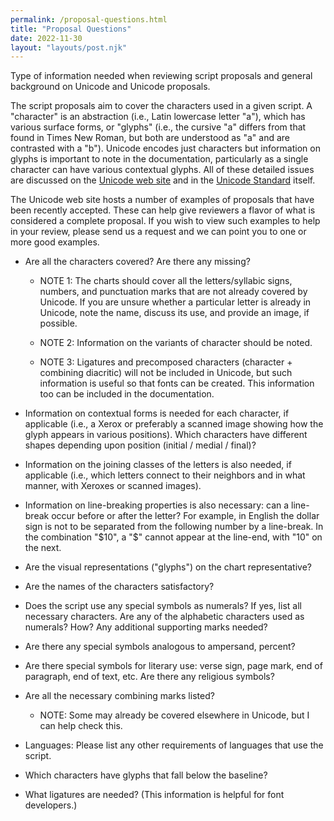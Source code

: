 ```yaml
---
permalink: /proposal-questions.html
title: "Proposal Questions"
date: 2022-11-30
layout: "layouts/post.njk"
---
```


Type of information needed when reviewing script proposals and general background on Unicode and Unicode proposals.

The script proposals aim to cover the characters used in a given script. A "character" is an abstraction (i.e., Latin lowercase letter "a"), which has various surface forms, or "glyphs" (i.e., the cursive "a" differs from that found in Times New Roman, but both are understood as "a" and are contrasted with a "b"). Unicode encodes just characters but information on glyphs is important to note in the documentation, particularly as a single character can have various contextual glyphs. All of these detailed issues are discussed on the [Unicode web site](http://www.unicode.org/) and in the [Unicode Standard](http://www.unicode.org/book/aboutbook.html) itself.

The Unicode web site hosts a number of examples of proposals that have been recently accepted. These can help give reviewers a flavor of what is considered a complete proposal. If you wish to view such examples to help in your review, please send us a request and we can point you to one or more good examples.
 

* Are all the characters covered? Are there any missing?

  * NOTE 1: The charts should cover all the letters/syllabic signs, numbers, and punctuation marks that are not already covered by Unicode. If you are unsure whether a particular letter is already in Unicode, note the name, discuss its use, and provide an image, if possible.

  * NOTE 2: Information on the variants of character should be noted.

  * NOTE 3: Ligatures and precomposed characters (character + combining diacritic) will not be included in Unicode, but such information is useful so that fonts can be created. This information too can be included in the documentation.

* Information on contextual forms is needed for each character, if applicable (i.e., a Xerox or preferably a scanned image showing how the glyph appears in various positions). Which characters have different shapes depending upon position (initial / medial / final)?

* Information on the joining classes of the letters is also needed, if applicable (i.e., which letters connect to their neighbors and in what manner, with Xeroxes or scanned images).

* Information on line-breaking properties is also necessary: can a line-break occur before or after the letter? For example, in English the dollar sign is not to be separated from the following number by a line-break. In the combination "$10", a "$" cannot appear at the line-end, with "10" on the next.

* Are the visual representations ("glyphs") on the chart representative?

* Are the names of the characters satisfactory?

* Does the script use any special symbols as numerals? If yes, list all necessary characters. Are any of the alphabetic characters used as numerals? How? Any additional supporting marks needed?

* Are there any special symbols analogous to ampersand, percent?

* Are there special symbols for literary use: verse sign, page mark, end of paragraph, end of text, etc. Are there any religious symbols?

* Are all the necessary combining marks listed?
 
  * NOTE: Some may already be covered elsewhere in Unicode, but I can help check this.

* Languages: Please list any other requirements of languages that use the script.

* Which characters have glyphs that fall below the baseline?

* What ligatures are needed? (This information is helpful for font developers.)